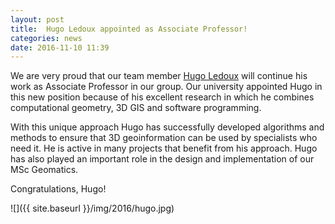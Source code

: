 ```yaml
---
layout: post
title:  Hugo Ledoux appointed as Associate Professor!
categories: news
date: 2016-11-10 11:39
---
```


We are very proud that our team member [Hugo Ledoux](https://3d.bk.tudelft.nl/hledoux/) will continue his work as Associate Professor in our group.
Our university appointed Hugo in this new position because of his excellent research in which he combines computational geometry, 3D GIS and software programming.

With this unique approach Hugo has successfully developed algorithms and methods to ensure that 3D geoinformation can be used by specialists who need it.
He is active in many projects that benefit from his approach.
Hugo has also played an important role in the design and implementation of our MSc Geomatics.

Congratulations, Hugo!

![]({{ site.baseurl }}/img/2016/hugo.jpg)

